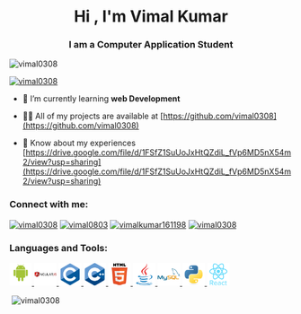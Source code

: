 <h1 align="center">Hi , I'm Vimal Kumar</h1>
<h3 align="center">I am a Computer Application Student</h3>

<p align="left"> <img src="https://komarev.com/ghpvc/?username=vimal0308&label=Profile%20views&color=0e75b6&style=flat" alt="vimal0308" /> </p>

<p align="left"> <a href="https://github.com/ryo-ma/github-profile-trophy"><img src="https://github-profile-trophy.vercel.app/?username=vimal0308" alt="vimal0308" /></a> </p>

- 🌱 I’m currently learning **web Development**

- 👨‍💻 All of my projects are available at [https://github.com/vimal0308](https://github.com/vimal0308)

- 📄 Know about my experiences [https://drive.google.com/file/d/1FSfZ1SuUoJxHtQZdiL_fVp6MD5nX54m2/view?usp=sharing](https://drive.google.com/file/d/1FSfZ1SuUoJxHtQZdiL_fVp6MD5nX54m2/view?usp=sharing)

<h3 align="left">Connect with me:</h3>
<p align="left">
<a href="https://kaggle.com/vimal0308" target="blank"><img align="center" src="https://raw.githubusercontent.com/rahuldkjain/github-profile-readme-generator/master/src/images/icons/Social/kaggle.svg" alt="vimal0308" height="30" width="40" /></a>
<a href="https://instagram.com/vimal0803" target="blank"><img align="center" src="https://raw.githubusercontent.com/rahuldkjain/github-profile-readme-generator/master/src/images/icons/Social/instagram.svg" alt="vimal0803" height="30" width="40" /></a>
<a href="https://www.hackerrank.com/vimalkumar161198" target="blank"><img align="center" src="https://raw.githubusercontent.com/rahuldkjain/github-profile-readme-generator/master/src/images/icons/Social/hackerrank.svg" alt="vimalkumar161198" height="30" width="40" /></a>
<a href="https://www.leetcode.com/vimal0308" target="blank"><img align="center" src="https://raw.githubusercontent.com/rahuldkjain/github-profile-readme-generator/master/src/images/icons/Social/leet-code.svg" alt="vimal0308" height="30" width="40" /></a>
</p>

<h3 align="left">Languages and Tools:</h3>
<p align="left"> <a href="https://developer.android.com" target="_blank" rel="noreferrer"> <img src="https://raw.githubusercontent.com/devicons/devicon/master/icons/android/android-original-wordmark.svg" alt="android" width="40" height="40"/> </a> <a href="https://angular.io" target="_blank" rel="noreferrer"> <img src="https://raw.githubusercontent.com/devicons/devicon/master/icons/angularjs/angularjs-original-wordmark.svg" alt="angularjs" width="40" height="40"/> </a> <a href="https://www.cprogramming.com/" target="_blank" rel="noreferrer"> <img src="https://raw.githubusercontent.com/devicons/devicon/master/icons/c/c-original.svg" alt="c" width="40" height="40"/> </a> <a href="https://www.w3schools.com/cpp/" target="_blank" rel="noreferrer"> <img src="https://raw.githubusercontent.com/devicons/devicon/master/icons/cplusplus/cplusplus-original.svg" alt="cplusplus" width="40" height="40"/> </a> <a href="https://www.w3.org/html/" target="_blank" rel="noreferrer"> <img src="https://raw.githubusercontent.com/devicons/devicon/master/icons/html5/html5-original-wordmark.svg" alt="html5" width="40" height="40"/> </a> <a href="https://www.java.com" target="_blank" rel="noreferrer"> <img src="https://raw.githubusercontent.com/devicons/devicon/master/icons/java/java-original.svg" alt="java" width="40" height="40"/> </a> <a href="https://www.mysql.com/" target="_blank" rel="noreferrer"> <img src="https://raw.githubusercontent.com/devicons/devicon/master/icons/mysql/mysql-original-wordmark.svg" alt="mysql" width="40" height="40"/> </a> <a href="https://www.python.org" target="_blank" rel="noreferrer"> <img src="https://raw.githubusercontent.com/devicons/devicon/master/icons/python/python-original.svg" alt="python" width="40" height="40"/> </a> <a href="https://reactjs.org/" target="_blank" rel="noreferrer"> <img src="https://raw.githubusercontent.com/devicons/devicon/master/icons/react/react-original-wordmark.svg" alt="react" width="40" height="40"/> </a> </p>

<p>&nbsp;<img align="center" src="https://github-readme-stats.vercel.app/api?username=vimal0308&show_icons=true&locale=en" alt="vimal0308" /></p>
